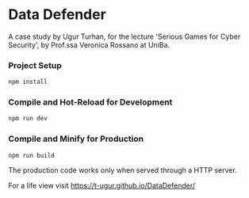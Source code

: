 # Data Defender
A case study by Ugur Turhan, 
for the lecture 'Serious Games for Cyber Security', 
by Prof.ssa Veronica Rossano at UniBa. 

### Project Setup
```sh
npm install
```

### Compile and Hot-Reload for Development
```sh
npm run dev
```

### Compile and Minify for Production
```sh
npm run build
```
The production code works only when served through a HTTP server. 

For a life view visit https://t-ugur.github.io/DataDefender/